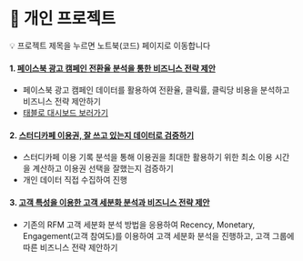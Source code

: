 # 📌 개인 프로젝트
💡 프로젝트 제목을 누르면 노트북(코드) 페이지로 이동합니다

#### 1. [페이스북 광고 캠페인 전환율 분석을 통한 비즈니스 전략 제안](https://github.com/Seong-jieun/Personal_Project/blob/main/Facebook_Ad_Campaign_data_analysis.ipynb)
- 페이스북 광고 캠페인 데이터를 활용하여 전환율, 클릭률, 클릭당 비용을 분석하고 비즈니스 전략 제안하기
- [태블로 대시보드 보러가기](https://public.tableau.com/app/profile/.58926695/viz/FacebookAdCampaignDashboard_17377005502620/sheet7)
     
#### 2. [스터디카페 이용권, 잘 쓰고 있는지 데이터로 검증하기](https://github.com/Seong-jieun/Personal_Project/blob/main/StudyCafe_Usage_analysis_update.ipynb)
- 스터디카페 이용 기록 분석을 통해 이용권을 최대한 활용하기 위한 최소 이용 시간을 계산하고 이용권 선택을 잘했는지 검증하기
- 개인 데이터 직접 수집하여 진행

#### 3. [고객 특성을 이용한 고객 세분화 분석과 비즈니스 전략 제안](https://github.com/Seong-jieun/Personal_Project/blob/main/Customer_Personality_Segment_analysis.ipynb)
- 기존의 RFM 고객 세분화 분석 방법을 응용하여 Recency, Monetary, Engagement(고객 참여도)를 이용하여 고객 세분화 분석을 진행하고, 고객 그룹에 따른 비즈니스 전략 제안하기
